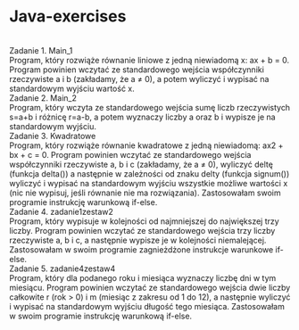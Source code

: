 # Java-exercises
<br>
Zadanie 1. Main_1<br>
Program, który rozwiąże równanie liniowe z jedną niewiadomą x: ax + b = 0.
Program powinien wczytać ze standardowego wejścia współczynniki rzeczywiste a i b (zakładamy, że a ≠ 0),
a potem wyliczyć i wypisać na standardowym wyjściu wartość x.
<br>
Zadanie 2. Main_2<br>
Program, który wczyta ze standardowego wejścia sumę liczb rzeczywistych s=a+b i różnicę r=a-b,
a potem wyznaczy liczby a oraz b i wypisze je na standardowym wyjściu.
<br>
Zadanie 3. Kwadratowe<br>
Program, który rozwiąże równanie kwadratowe z jedną niewiadomą: ax2 + bx + c = 0.
Program powinien wczytać ze standardowego wejścia współczynniki rzeczywiste a, b i c (zakładamy, że a ≠ 0), wyliczyć deltę (funkcja delta()) a następnie w zależności od znaku delty (funkcja signum()) wyliczyć i wypisać na standardowym wyjściu wszystkie możliwe wartości x (nic nie wypisuj, jeśli równanie nie ma rozwiązania).
Zastosowałam swoim programie instrukcję warunkową if-else.
<br>
Zadanie 4. zadanie1zestaw2<br>
Program, który wypisuje w kolejności od najmniejszej do największej trzy liczby.
Program powinien wczytać ze standardowego wejścia trzy liczby rzeczywiste a, b i c, a następnie wypisze je w kolejności niemalejącej.
Zastosowałam w swoim programie zagnieżdżone instrukcje warunkowe if-else.
<br>
Zadanie 5. zadanie4zestaw4<br>
Program, który dla podanego roku i miesiąca wyznaczy liczbę dni w tym miesiącu.
Program powinien wczytać ze standardowego wejścia dwie liczby całkowite r (rok > 0) i m (miesiąc z zakresu od 1 do 12), a następnie wyliczyć i wypisać na standardowym wyjściu długość tego miesiąca.
Zastosowałam w swoim programie instrukcję warunkową if-else.
